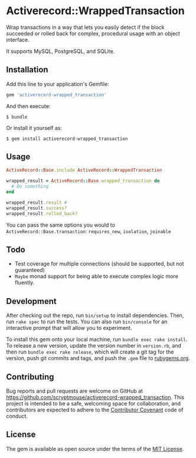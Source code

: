 # Activerecord::WrappedTransaction

Wrap transactions in a way that lets you easily detect if the block succeeded or rolled back
for complex, procedural usage with an object interface.

It supports MySQL, PostgreSQL, and SQLite.

## Installation

Add this line to your application's Gemfile:

```ruby
gem 'activerecord-wrapped_transaction'
```

And then execute:

    $ bundle

Or install it yourself as:

    $ gem install activerecord-wrapped_transaction

## Usage

```ruby
ActiveRecord::Base.include ActiveRecord::WrappedTransaction

wrapped_result = ActiveRecord::Base.wrapped_transaction do
  # Do something
end

wrapped_result.result # 
wrapped_result.success?
wrapped_result.rolled_back?
```

You can pass the same options you would to `ActiveRecord::Base.transaction`: `requires_new`, `isolation`, `joinable`

## Todo

* Test coverage for multiple connections (should be supported, but not guaranteed)
* `Maybe` monad support for being able to execute complex logic more fluently.

## Development

After checking out the repo, run `bin/setup` to install dependencies. Then, run `rake spec` to run the tests. You can also run `bin/console` for an interactive prompt that will allow you to experiment.

To install this gem onto your local machine, run `bundle exec rake install`. To release a new version, update the version number in `version.rb`, and then run `bundle exec rake release`, which will create a git tag for the version, push git commits and tags, and push the `.gem` file to [rubygems.org](https://rubygems.org).

## Contributing

Bug reports and pull requests are welcome on GitHub at https://github.com/scryptmouse/activerecord-wrapped_transaction. This project is intended to be a safe, welcoming space for collaboration, and contributors are expected to adhere to the [Contributor Covenant](http://contributor-covenant.org) code of conduct.


## License

The gem is available as open source under the terms of the [MIT License](http://opensource.org/licenses/MIT).

